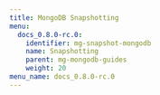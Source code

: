 ```yaml
---
title: MongoDB Snapshotting
menu:
  docs_0.8.0-rc.0:
    identifier: mg-snapshot-mongodb
    name: Snapshotting
    parent: mg-mongodb-guides
    weight: 20
menu_name: docs_0.8.0-rc.0
---
```

